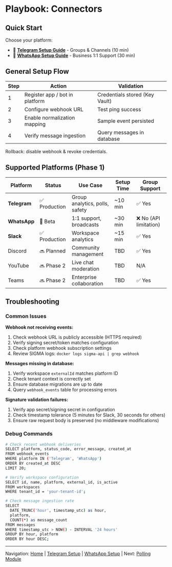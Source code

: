 # Playbook: Connectors

## Quick Start

Choose your platform:
- 📱 [**Telegram Setup Guide**](setup_guide_telegram.md) - Groups & Channels (10 min)
- 💬 [**WhatsApp Setup Guide**](setup_guide_whatsapp.md) - Business 1:1 Support (30 min)

## General Setup Flow

| Step | Action | Validation |
|------|--------|-----------|
| 1 | Register app / bot in platform | Credentials stored (Key Vault) |
| 2 | Configure webhook URL | Test ping success |
| 3 | Enable normalization mapping | Sample event persisted |
| 4 | Verify message ingestion | Query messages in database |

Rollback: disable webhook & revoke credentials.

## Supported Platforms (Phase 1)

| Platform | Status | Use Case | Setup Time | Group Support |
|----------|--------|----------|------------|---------------|
| **Telegram** | ✅ Production | Group analytics, polls, safety | ~10 min | ✅ Yes |
| **WhatsApp** | 🧪 Beta | 1:1 support, broadcasts | ~30 min | ❌ No (API limitation) |
| **Slack** | ✅ Production | Workspace analytics | ~15 min | ✅ Yes |
| Discord | 🔜 Planned | Community management | TBD | ✅ Yes |
| YouTube | 🔜 Phase 2 | Live chat moderation | TBD | N/A |
| Teams | 🔜 Phase 2 | Enterprise collaboration | TBD | ✅ Yes |

## Troubleshooting

### Common Issues

**Webhook not receiving events:**
1. Check webhook URL is publicly accessible (HTTPS required)
2. Verify signing secret/token matches configuration
3. Check platform webhook subscription settings
4. Review SIGMA logs: `docker logs sigma-api | grep webhook`

**Messages missing in database:**
1. Verify workspace `externalId` matches platform ID
2. Check tenant context is correctly set
3. Ensure database migrations are up to date
4. Query `webhook_events` table for processing errors

**Signature validation failures:**
1. Verify app secret/signing secret in configuration
2. Check timestamp tolerance (5 minutes for Slack, 30 seconds for others)
3. Ensure raw request body is preserved (no middleware modifications)

### Debug Commands

```bash
# Check recent webhook deliveries
SELECT platform, status_code, error_message, created_at
FROM webhook_events
WHERE platform IN ('Telegram', 'WhatsApp')
ORDER BY created_at DESC
LIMIT 20;

# Verify workspace configuration
SELECT id, name, platform, external_id, is_active
FROM workspaces
WHERE tenant_id = 'your-tenant-id';

# Check message ingestion rate
SELECT
  DATE_TRUNC('hour', timestamp_utc) as hour,
  platform,
  COUNT(*) as message_count
FROM messages
WHERE timestamp_utc > NOW() - INTERVAL '24 hours'
GROUP BY hour, platform
ORDER BY hour DESC;
```

---
Navigation: [Home](home.md) | [Telegram Setup](setup_guide_telegram.md) | [WhatsApp Setup](setup_guide_whatsapp.md) | Next: [Polling Module](playbook_polling_module.md)
